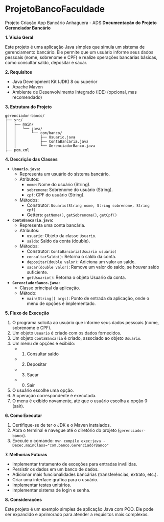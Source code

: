 # ProjetoBancoFaculdade
Projeto Criação App Bancário Anhaguera - ADS
**Documentação do Projeto Gerenciador Bancário**

**1. Visão Geral**

Este projeto é uma aplicação Java simples que simula um sistema de gerenciamento bancário. Ele permite que um usuário informe seus dados pessoais (nome, sobrenome e CPF) e realize operações bancárias básicas, como consultar saldo, depositar e sacar.

**2. Requisitos**

* Java Development Kit (JDK) 8 ou superior
* Apache Maven
* Ambiente de Desenvolvimento Integrado (IDE) (opcional, mas recomendado)

**3. Estrutura do Projeto**

```
gerenciador-banco/
├── src/
│   ├── main/
│   │   └── java/
│   │       └── com/banco/
│   │           ├── Usuario.java
│   │           ├── ContaBancaria.java
│   │           └── GerenciadorBanco.java
├── pom.xml
```

**4. Descrição das Classes**

* **`Usuario.java`:**
    * Representa um usuário do sistema bancário.
    * Atributos:
        * `nome`: Nome do usuário (String).
        * `sobrenome`: Sobrenome do usuário (String).
        * `cpf`: CPF do usuário (String).
    * Métodos:
        * Construtor: `Usuario(String nome, String sobrenome, String cpf)`
        * Getters: `getNome()`, `getSobrenome()`, `getCpf()`
* **`ContaBancaria.java`:**
    * Representa uma conta bancária.
    * Atributos:
        * `usuario`: Objeto da classe `Usuario`.
        * `saldo`: Saldo da conta (double).
    * Métodos:
        * Construtor: `ContaBancaria(Usuario usuario)`
        * `consultarSaldo()`: Retorna o saldo da conta.
        * `depositar(double valor)`: Adiciona um valor ao saldo.
        * `sacar(double valor)`: Remove um valor do saldo, se houver saldo suficiente.
        * `getUsuario()`: Retorna o objeto Usuario da conta.
* **`GerenciadorBanco.java`:**
    * Classe principal da aplicação.
    * Método:
        * `main(String[] args)`: Ponto de entrada da aplicação, onde o menu de opções é implementado.

**5. Fluxo de Execução**

1.  O programa solicita ao usuário que informe seus dados pessoais (nome, sobrenome e CPF).
2.  Um objeto `Usuario` é criado com os dados fornecidos.
3.  Um objeto `ContaBancaria` é criado, associado ao objeto `Usuario`.
4.  Um menu de opções é exibido:
    * 1. Consultar saldo
    * 2. Depositar
    * 3. Sacar
    * 0. Sair
5.  O usuário escolhe uma opção.
6.  A operação correspondente é executada.
7.  O menu é exibido novamente, até que o usuário escolha a opção 0 (sair).

**6. Como Executar**

1.  Certifique-se de ter o JDK e o Maven instalados.
2.  Abra o terminal e navegue até o diretório do projeto (`gerenciador-banco`).
3.  Execute o comando: `mvn compile exec:java -Dexec.mainClass="com.banco.GerenciadorBanco"`

**7. Melhorias Futuras**

* Implementar tratamento de exceções para entradas inválidas.
* Persistir os dados em um banco de dados.
* Adicionar mais funcionalidades bancárias (transferências, extrato, etc.).
* Criar uma interface gráfica para o usuário.
* Implementar testes unitários.
* Implementar sistema de login e senha.

**8. Considerações**

Este projeto é um exemplo simples de aplicação Java com POO. Ele pode ser expandido e aprimorado para atender a requisitos mais complexos.
